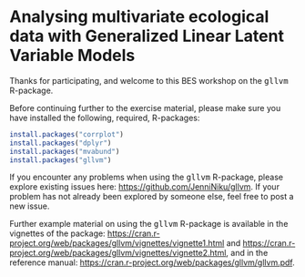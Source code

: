 # Analysing multivariate ecological data with Generalized Linear Latent Variable Models
Thanks for participating, and welcome to this BES workshop on the <tt>gllvm</tt> R-package.

Before continuing further to the exercise material, please make sure you have installed the following, required, R-packages:
```r
install.packages("corrplot")
install.packages("dplyr")
install.packages("mvabund")
install.packages("gllvm")
```

If you encounter any problems when using the <tt>gllvm</tt> R-package, please explore existing issues here: https://github.com/JenniNiku/gllvm. If your problem has not already been explored by someone else, feel free to post a new issue.

Further example material on using the <tt>gllvm</tt> R-package is available in the vignettes of the package: https://cran.r-project.org/web/packages/gllvm/vignettes/vignette1.html and https://cran.r-project.org/web/packages/gllvm/vignettes/vignette2.html, and in the reference manual: https://cran.r-project.org/web/packages/gllvm/gllvm.pdf.

